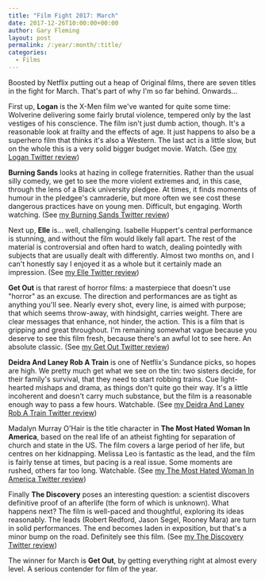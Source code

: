 ```yaml
---
title: "Film Fight 2017: March"
date: 2017-12-26T10:00:00+00:00
author: Gary Fleming
layout: post
permalink: /:year/:month/:title/
categories:
  - Films
---
```


Boosted by Netflix putting out a heap of Original films, there are seven titles in the fight for March. That's part of why I'm so far behind. Onwards...

First up, **Logan** is the X-Men film we've wanted for quite some time: Wolverine delivering some fairly brutal violence, tempered only by the last vestiges of his conscience. The film isn't just dumb action, though. It's a reasonable look at frailty and the effects of age. It just happens to also be a superhero film that thinks it's also a Western. The last act is a little slow, but on the whole this is a very solid bigger budget movie. Watch.  (See [my Logan Twitter review](https://twitter.com/garyfleming/status/840958569621147648))

**Burning Sands** looks at hazing in college fraternities. Rather than the usual silly comedy, we get to see the more violent extremes and, in this case, through the lens of a Black university pledgee. At times, it finds moments of humour in the pledgee's camraderie, but more often we see cost these dangerous practices have on young men. Difficult, but engaging. Worth watching. (See [my Burning Sands Twitter review](https://twitter.com/garyfleming/status/841734791724732417))

Next up, **Elle** is... well, challenging. Isabelle Huppert's central performance is stunning, and without the film would likely fall apart. The rest of the material is controversial and often hard to watch, dealing pointedly with subjects that are usually dealt with differently. Almost two months on, and I can't honestly say I enjoyed it as a whole but it certainly made an impression. (See [my Elle Twitter review](https://twitter.com/garyfleming/status/841735243275096064))

**Get Out** is that rarest of horror films: a masterpiece that doesn't use "horror" as an excuse. The direction and performances are as tight as anything you'll see. Nearly every shot, every line, is aimed with purpose; that which seems throw-away, with hindsight, carries weight. There are clear messages that enhance, not hinder, the action. This is a film that is gripping and great throughout. I'm remaining somewhat vague because you deserve to see this film fresh, because there's an awful lot to see here. An absolute classic. (See [my Get Out Twitter review](https://twitter.com/garyfleming/status/845366255817297920))

**Deidra And Laney Rob A Train** is one of Netflix's Sundance picks, so hopes are high. We pretty much get what we see on the tin: two sisters decide, for their family's survival, that they need to start robbing trains. Cue light-hearted mishaps and drama, as things don't quite go their way. It's a little incoherent and doesn't carry much substance, but the film is a reasonable enough way to pass a few hours. Watchable. (See [my Deidra And Laney Rob A Train Twitter review](https://twitter.com/garyfleming/status/845366478920732673))

Madalyn Murray O'Hair is the title character in **The Most Hated Woman In America**, based on the real life of an atheist fighting for separation of church and state in the US. The film covers a large period of her life, but centres on her kidnapping. Melissa Leo is fantastic as the lead, and the film is fairly tense at times, but pacing is a real issue. Some moments are rushed, others far too long. Watchable. (See [my The Most Hated Woman In America Twitter review](https://twitter.com/garyfleming/status/847173004505354241))

Finally **The Discovery** poses an interesting question: a scientist discovers definitive proof of an afterlife (the form of which is unknown). What happens next? The film is well-paced and thoughtful, exploring its ideas reasonably. The leads (Robert Redford, Jason Segel, Rooney Mara) are turn in solid performances. The end becomes laden in exposition, but that's a minor bump on the road. Definitely see this film. (See [my The Discovery Twitter review](https://twitter.com/garyfleming/status/847917011250413568))

The winner for March is **Get Out**, by getting everything right at almost every level. A serious contender for film of the year.
